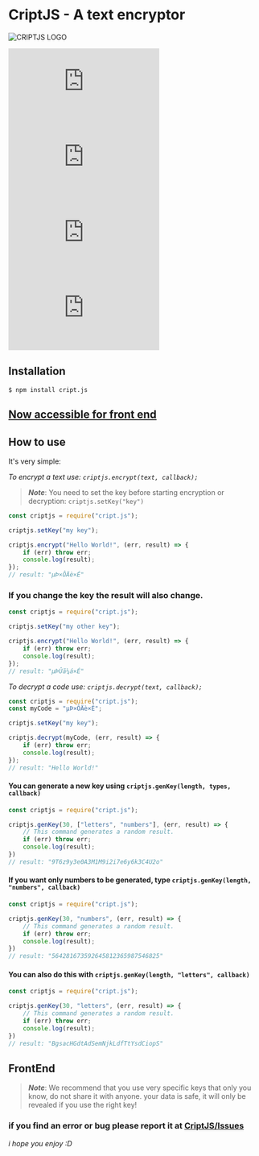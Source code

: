 # CriptJS - A text encryptor

![CRIPTJS LOGO](https://i.ibb.co/KqSKs2x/20201225-165901.png)

![PACKAGE VESION](https://img.shields.io/npm/v/cript.js?color=red&label=CriptJS&style=for-the-badge)
![PACKAGE DOWNLOADS](https://img.shields.io/npm/dw/cript.js?color=red&label=Download&style=for-the-badge)
![PACKAGE SIZE](https://img.shields.io/bundlephobia/min/cript.js?color=red&label=Size&style=for-the-badge)
![PACKAGE LICENSE](https://img.shields.io/npm/l/cript.js?color=red&style=for-the-badge)

## Installation

```
$ npm install cript.js
```

## [Now accessible for front end](#FrontEnd)

## How to use

It's very simple:

_To encrypt a text use: `criptjs.encrypt(text, callback);`_

> ***Note***: You need to set the key before starting encryption or decryption: `criptjs.setKey("key")`

```javascript
const criptjs = require("cript.js");

criptjs.setKey("my key");

criptjs.encrypt("Hello World!", (err, result) => {
    if (err) throw err;
    console.log(result);
});
// result: "µÞ×ÔÄè×É"
```

### If you change the key the result will also change.

```javascript
const criptjs = require("cript.js");

criptjs.setKey("my other key");

criptjs.encrypt("Hello World!", (err, result) => {
    if (err) throw err;
    console.log(result);
});
// result: "µÞÛã¼á×É"
```

_To decrypt a code use: `criptjs.decrypt(text, callback);`_

```javascript
const criptjs = require("cript.js");
const myCode = "µÞ×ÔÄè×É";

criptjs.setKey("my key");

criptjs.decrypt(myCode, (err, result) => {
    if (err) throw err;
    console.log(result);
});
// result: "Hello World!"
```

#### You can generate a new key using `criptjs.genKey(length, types, callback)`

```javascript
const criptjs = require("cript.js");

criptjs.genKey(30, ["letters", "numbers"], (err, result) => {
    // This command generates a random result.
    if (err) throw err;
    console.log(result);
})
// result: "9T6z9y3e0A3M1M9i2i7e6y6k3C4U2o"
```

#### If you want only numbers to be generated, type `criptjs.genKey(length, "numbers", callback)`

```javascript
const criptjs = require("cript.js");

criptjs.genKey(30, "numbers", (err, result) => {
    // This command generates a random result.
    if (err) throw err;
    console.log(result);
})
// result: "564281673592645812365987546825"
```

#### You can also do this with `criptjs.genKey(length, "letters", callback)`

```javascript
const criptjs = require("cript.js");

criptjs.genKey(30, "letters", (err, result) => {
    // This command generates a random result.
    if (err) throw err;
    console.log(result);
})
// result: "BgsacHGdtAdSemNjkLdfTtYsdCiopS"
```

<h2 id="FrontEnd">FrontEnd</h2>

> ***Note***: We recommend that you use very specific keys that only you know, do not share it with anyone. your data is safe, it will only be revealed if you use the right key! 

### if you find an error or bug please report it at [CriptJS/Issues](https://github.com/DablioZe/cript.js/issues)

_i hope you enjoy :D_



